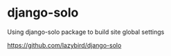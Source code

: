 # django-solo
Using django-solo package to build site global settings

https://github.com/lazybird/django-solo
